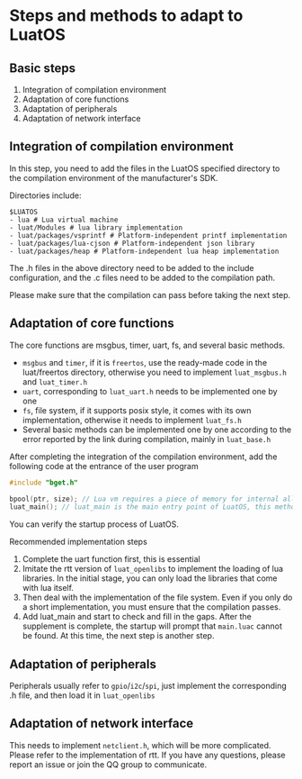 
# Steps and methods to adapt to LuatOS

## Basic steps

1. Integration of compilation environment
2. Adaptation of core functions
3. Adaptation of peripherals
4. Adaptation of network interface

## Integration of compilation environment

In this step, you need to add the files in the LuatOS specified directory to the compilation environment of the manufacturer's SDK.

Directories include:

```
$LUATOS
- lua # Lua virtual machine
- luat/Modules # lua library implementation
- luat/packages/vsprintf # Platform-independent printf implementation
- luat/packages/lua-cjson # Platform-independent json library
- luat/packages/heap # Platform-independent lua heap implementation
```

The .h files in the above directory need to be added to the include configuration, and the .c files need to be added to the compilation path.

Please make sure that the compilation can pass before taking the next step.

## Adaptation of core functions

The core functions are msgbus, timer, uart, fs, and several basic methods.

* `msgbus` and `timer`, if it is `freertos`, use the ready-made code in the luat/freertos directory, otherwise you need to implement `luat_msgbus.h` and `luat_timer.h`
* `uart`, corresponding to `luat_uart.h` needs to be implemented one by one
* `fs`, file system, if it supports posix style, it comes with its own implementation, otherwise it needs to implement `luat_fs.h`
* Several basic methods can be implemented one by one according to the error reported by the link during compilation, mainly in `luat_base.h`

After completing the integration of the compilation environment, add the following code at the entrance of the user program

```c
#include "bget.h"

bpool(ptr, size); // Lua vm requires a piece of memory for internal allocation, giving the first address and size.
luat_main(); // luat_main is the main entry point of LuatOS, this method usually does not return.
```

You can verify the startup process of LuatOS.

Recommended implementation steps
1. Complete the uart function first, this is essential
2. Imitate the rtt version of `luat_openlibs` to implement the loading of lua libraries. In the initial stage, you can only load the libraries that come with lua itself.
3. Then deal with the implementation of the file system. Even if you only do a short implementation, you must ensure that the compilation passes.
4. Add luat_main and start to check and fill in the gaps. After the supplement is complete, the startup will prompt that `main.luac` cannot be found. At this time, the next step is another step.

## Adaptation of peripherals

Peripherals usually refer to `gpio`/`i2c`/`spi`, just implement the corresponding .h file, and then load it in `luat_openlibs`

## Adaptation of network interface

This needs to implement `netclient.h`, which will be more complicated. Please refer to the implementation of rtt. If you have any questions, please report an issue or join the QQ group to communicate.
